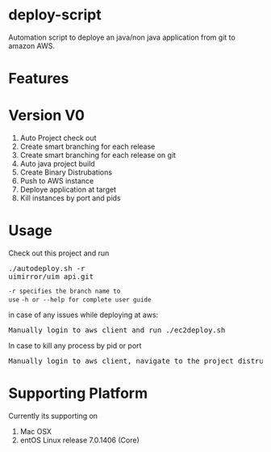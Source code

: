 # deploy-script

Automation script to deploye an java/non java application from git to amazon AWS.

# Features

# Version V0

<ol>
 <li>Auto Project check out</li>
 <li>Create smart branching for each release</li>
 <li>Create smart branching for each release on git</li>
 <li>Auto java project build</li>
 <li>Create Binary Distrubations</li>
 <li>Push to AWS instance</li>
 <li>Deploye application at target</li>
 <li>Kill instances by port and pids</li>
</ol>

# Usage

Check out this project and run <pre>./autodeploy.sh -r uimirror/uim_api.git</pre>
<code>-r specifies the branch name to use</code>
<code>-h or --help for complete user guide</code>

in case of any issues while deploying at aws:
<pre>Manually login to aws client and run ./ec2deploy.sh</pre>

In case to kill any process by pid or port
<pre>Manually login to aws client, navigate to the project distrubution/scripts and run ./stop.sh -p <port_numers_comma_seperated> -i <pid_comma_seperated></pre>

# Supporting Platform

Currently its supporting on 
<ol>
 <li>Mac OSX</li>
 <li>entOS Linux release 7.0.1406 (Core) </li>
</ol>

